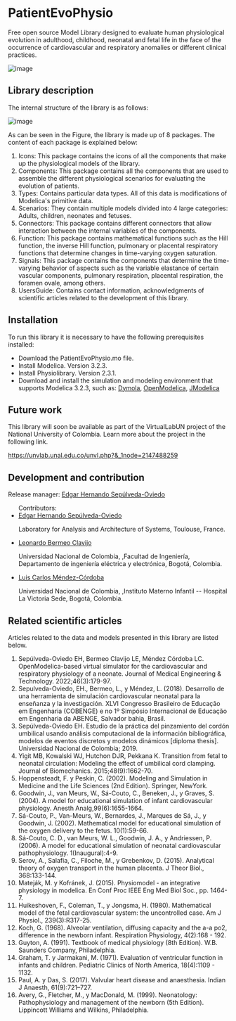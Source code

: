 # PatientEvoPhysio
Free open source Model Library designed to evaluate human physiological evolution in adulthood, childhood, neonatal and fetal life in the face of the occurrence of cardiovascular and respiratory anomalies or different clinical practices.

![image](https://github.com/ehsepulvedao/PatientEvoPhysio/assets/7245709/4a95f4d1-c933-4d91-85e3-a0059d0f3363)


## Library description

The internal structure of the library is as follows:

![image](https://github.com/ehsepulvedao/PatientEvoPhysio/assets/7245709/b984a87f-c5c8-4d01-8544-f79505e25cea)

As can be seen in the Figure, the library is made up of 8 packages. The content of each package is explained below:

<html>
<ol>
<li>Icons: This package contains the icons of all the components that make up the physiological models of the library.</li>
<li>Components: This package contains all the components that are used to assemble the different physiological scenarios for evaluating the evolution of patients.</li>
<li>Types: Contains particular data types. All of this data is modifications of Modelica's primitive data.</li>
<li>Scenarios: They contain multiple models divided into 4 large categories: Adults, children, neonates and fetuses.</li>
<li>Connectors: This package contains different connectors that allow interaction between the internal variables of the components.
<li>Function: This package contains mathematical functions such as the Hill function, the inverse Hill function, pulmonary or placental respiratory functions that determine changes in time-varying oxygen saturation.</li>
<li>Signals: This package contains the components that determine the time-varying behavior of aspects such as the variable elastance of certain vascular components, pulmonary respiration, placental respiration, the foramen ovale, among others.</li>
<li>UsersGuide: Contains contact information, acknowledgments of scientific articles related to the development of this library.</li>
</ol>
</html>


## Installation

To run this library it is necessary to have the following prerequisites installed:

<html>
<ul>
<li>Download the PatientEvoPhysio.mo file.</li>
<li>Install Modelica. Version 3.2.3.</li>
<li>Install Physiolibrary. Version 2.3.1.</li>
<li>Download and install the simulation and modeling environment that supports Modelica 3.2.3, such as: 
  <a href="https://www.3ds.com/fr/produits-et-services/catia/produits/dymola/">Dymola</a>,
  <a href="https://openmodelica.org/">OpenModelica</a>,
  <a href="https://jmodelica.org/">JModelica</a>
</li>
</ul>
</html>

## Future work

This library will soon be available as part of the VirtualLabUN project of the National University of Colombia. Learn more about the project in the following link.

https://unvlab.unal.edu.co/unvl.php?&_1node=2147488259

## Development and contribution
<html>
<p>Release manager: <a href="https://www.researchgate.net/profile/Edgar-Sepulveda-Oviedo">Edgar Hernando Sep&uacute;lveda-Oviedo</a></p>
<ul>
Contributors:
<li><a href="https://www.researchgate.net/profile/Edgar-Sepulveda-Oviedo">Edgar Hernando Sep&uacute;lveda-Oviedo</a></li>
  <p>Laboratory for Analysis and Architecture of Systems, Toulouse, France.</p>
<li><a href="https://www.researchgate.net/profile/Leonardo-Bermeo">Leonardo Bermeo Clavijo</a></li>
  <p>Universidad Nacional de Colombia, ,Facultad de Ingenier&iacute;a, Departamento de ingenier&iacute;a el&eacute;ctrica y electr&oacute;nica, Bogot&aacute;, Colombia.</p>
<li><a href="https://www.researchgate.net/profile/Luis-Mendez-Cordoba">Luis Carlos M&eacute;ndez-C&oacute;rdoba</a></li>
  <p>Universidad Nacional de Colombia, ,Instituto Materno Infantil -- Hospital La Victoria Sede, Bogot&aacute;, Colombia.</p>
</ul>

## Related scientific articles
<html>
<p>Articles related to the data and models presented in this library are listed below. </p>
<ol>
<li>Sep&uacute;lveda-Oviedo EH, Bermeo Clavijo LE, M&eacute;ndez C&oacute;rdoba LC.
OpenModelica-based virtual simulator for the cardiovascular and respiratory physiology of a neonate. Journal of Medical Engineering & Technology. 2022;46(3):179-97.</li>
<li>Sepulveda-Oviedo, EH., Bermeo, L., y M&eacute;ndez, L. (2018). Desarrollo de una herramienta de simulaci&oacute;n cardiovascular neonatal para la enseñanza y la investigaci&oacute;n. XLVI Congresso Brasileiro de Educação em Engenharia (COBENGE) e no 1º Simp&oacute;sio Internacional de Educação em Engenharia da ABENGE, Salvador bahia, Brasil.</li>
<li>Sep&uacute;lveda-Oviedo EH. Estudio de la pr&aacute;ctica del pinzamiento del cord&oacute;n umbilical usando an&aacute;lisis computacional de la informaci&oacute;n bibliogr&aacute;fica, modelos de eventos discretos y modelos din&aacute;micos [diploma thesis]. Universidad Nacional de Colombia; 2019.</li>

<li>Yigit MB, Kowalski WJ, Hutchon DJR, Pekkana K. Transition from fetal to neonatal circulation: Modeling the effect of umbilical cord clamping. Journal of Biomechanics. 2015;48(9):1662-70.</li>

<li>Hoppensteadt, F. y Peskin, C. (2002). Modeling and Simulation in Medicine and the Life Sciences (2nd Edition). Springer, NewYork.</li>

<li>Goodwin, J., van Meurs, W., S&aacute;-Couto, C., Beneken, J., y Graves, S. (2004). A model for educational simulation of infant cardiovascular physiology. Anesth Analg,99(6):1655-1664. </li>
<li>S&aacute;-Couto, P., Van-Meurs, W., Bernardes, J., Marques de S&aacute;, J., y Goodwin, J. (2002). Mathematical model for educational simulation of the oxygen delivery to the fetus. 10(1):59-66.</li>
<li>S&aacute;-Couto, C. D., van Meurs, W. L., Goodwin, J. A., y Andriessen, P. (2006). A model for educational simulation of neonatal cardiovascular pathophysiology. 1(Inaugural):4-9.</li>

<li>Serov, A., Salafia, C., Filoche, M., y Grebenkov, D. (2015). Analytical theory of oxygen transport in the human placenta. J Theor Biol., 368:133-144.</li>

<li>Matej&aacute;k, M. y Kofr&aacute;nek, J. (2015). Physiomodel - an integrative physiology in modelica. En Conf Proc IEEE Eng Med Biol Soc., pp. 1464-7.</li>

<li>Huikeshoven, F., Coleman, T., y Jongsma, H. (1980). Mathematical model of the fetal cardiovascular system: the uncontrolled case. Am J Physiol., 239(3):R317-25.</li>

<li>Koch, G. (1968). Alveolar ventilation, diffusing capacity and the a-a po2, difference in the newborn infant. Respiration Physiology, 4(2):168 - 192.</li>

<li>Guyton, A. (1991). Textbook of medical physiology (8th Edition). W.B. Saunders Company, Philadelphia.</li>

<li>Graham, T. y Jarmakani, M. (1971). Evaluation of ventricular function in infants and children. Pediatric Clinics of North America, 18(4):1109 - 1132.</li>

<li>Paul, A. y Das, S. (2017). Valvular heart disease and anaesthesia. Indian J Anaesth, 61(9):721–727.</li>

<li>Avery, G., Fletcher, M., y MacDonald, M. (1999). Neonatology: Pathophysiology and management of the newborn (5th Edition). Lippincott Williams and Wilkins, Philadelphia.</li>
</ol>
</html>


